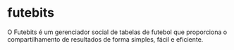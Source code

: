# futebits
O Futebits é um gerenciador social de tabelas de futebol que proporciona o compartilhamento de resultados de forma simples, fácil e eficiente.
